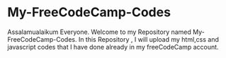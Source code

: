 # My-FreeCodeCamp-Codes
Assalamualaikum Everyone. Welcome to my Repository named My-FreeCodeCamp-Codes. In this Repository , I will upload my html,css and javascript codes that I have done already in my freeCodeCamp  account. 

